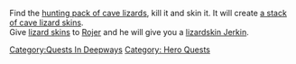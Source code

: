 Find the [hunting pack of cave
lizards](Hunting_Pack_Of_Cave_Lizards.md "wikilink"), kill it and skin
it. It will create [a stack of cave lizard
skins](Stack_Of_Cave_Lizard_Skins.md "wikilink").  
Give [lizard skins](Stack_Of_Cave_Lizard_Skins.md "wikilink") to
[Rojer](Rojer "wikilink") and he will give you a [ lizardskin
Jerkin](Lizardskin_Jerkin.md "wikilink").

[Category:Quests In Deepways](Category:Quests_In_Deepways "wikilink")
[Category: Hero Quests](Category:_Hero_Quests "wikilink")
